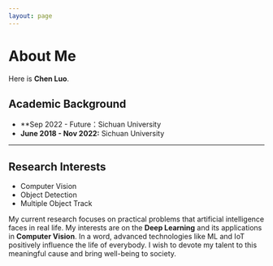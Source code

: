 ```yaml
---
layout: page
---
```


# About Me

Here is **Chen Luo**.

## Academic Background

- **Sep 2022 - Future：Sichuan University
- **June 2018 - Nov 2022:** Sichuan University

---

## Research Interests

- Computer Vision
- Object Detection
- Multiple Object Track

My current research focuses on practical problems that artificial intelligence faces in real life. My interests are on the **Deep Learning** and its applications in **Computer Vision**. In a word, advanced technologies like ML and IoT positively influence the life of everybody.  I wish to devote my talent to this meaningful cause and bring well-being to society.

